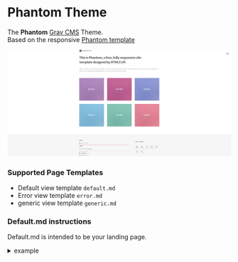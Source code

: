 # Phantom Theme

The **Phantom** [Grav CMS](http://github.com/getgrav/grav) Theme.  
Based on the responsive [Phantom template ](https://html5up.net/phantom)  

![Antimatter](screenshot.jpg)



### Supported Page Templates
* Default view template `default.md`
* Error view template `error.md`
* generic view template `generic.md`

### Default.md instructions  
Default.md is intended to be your landing page.







<details><summary>example</summary>
<p>


```python
---
title: Home
links:
        -
            name: twitter
            url: twitter.com
           
        -
            name: github
            url: https://github.com/youraccount
          
        -
            name: facebook
            url: facebook.com
            
        -
            name: instagram
            url: instagram.com
            
        -
            name: dribbble
            url: dribble.com

        -
            name: 500px
            url: url.com

        -
            name: phone
            url: url.com
        


            
body_classes: title-center title-h1h2
content:
    items: '@self.children'
    

form:
    action: /your-modular-page
    name: my-nice-form
    fields:
        -
            name: name
            label: Name
            placeholder: 'Enter your name'
            autofocus: 'on'
            autocomplete: 'on'
            type: text
            default: 
               
        -
            name: email
            label: Email
            placeholder: Enter your email address
            type: email
            validate:
            required: true

    buttons:
        -
            type: submit
            value: Submit
    
---



# This is Phantom, a free, fully responsive site </br> template designed by <a href="http://html5up.net">HTML5 UP</a>.


Etiam quis viverra lorem, in semper lorem. Sed nisl arcu euismod sit amet nisi euismod sed cursus arcu elementum ipsum arcu vivamus quis venenatis orci lorem ipsum et magna feugiat veroeros aliquam. Lorem ipsum dolor sit amet nullam dolore.

```
